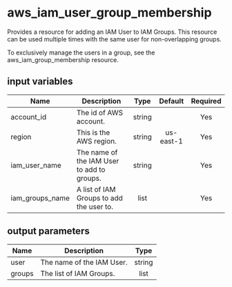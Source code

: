 # aws_iam_user_group_membership

Provides a resource for adding an IAM User to IAM Groups. This resource can be used multiple times with the same user for non-overlapping groups.

To exclusively manage the users in a group, see the aws_iam_group_membership resource.

## input variables

| Name | Description | Type | Default | Required |
|------|-------------|:----:|:-----:|:-----:|
|account_id|The id of AWS account.|string||Yes|
|region|This is the AWS region.|string|us-east-1|Yes|
|iam_user_name|The name of the IAM User to add to groups.|string||Yes|
|iam_groups_name|A list of IAM Groups to add the user to.|list||Yes|

## output parameters

| Name | Description | Type |
|------|-------------|:----:|
|user|The name of the IAM User.|string|
|groups|The list of IAM Groups.|list|